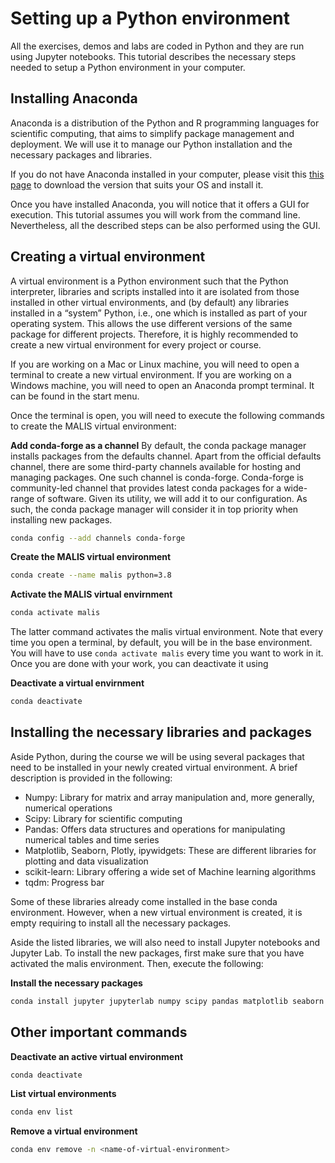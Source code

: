 # Setting up a Python environment

All the exercises, demos and labs are coded in Python and they are run using Jupyter notebooks. This tutorial describes the necessary steps needed to setup a Python environment in your computer.

## Installing Anaconda
Anaconda is a distribution of the Python and R programming languages for scientific computing, that aims to simplify package management and deployment. We will use it to manage our Python installation and the necessary packages and libraries. 

If you do not have Anaconda installed in your computer, please visit this [this page](https://www.anaconda.com/products/distribution#Downloads) to download the version that suits your OS and install it. 

Once you have installed Anaconda, you will notice that it offers a GUI for execution. This tutorial assumes you will work from the command line. Nevertheless, all the described steps can be also performed using the GUI.

## Creating a virtual environment
A virtual environment is a Python environment such that the Python interpreter, libraries and scripts installed into it are isolated from those installed in other virtual environments, and (by default) any libraries installed in a “system” Python, i.e., one which is installed as part of your operating system. This allows the use different versions of the same package for different projects. Therefore, it is highly recommended to create a new virtual environment for every project or course.

If you are working on a Mac or Linux machine, you will need to open a terminal to create a new virtual environment. If you are working on a Windows machine, you will need to open an Anaconda prompt terminal. It can be found in the start menu.

Once the terminal is open, you will need to execute the following commands to create the MALIS virtual environment:

**Add conda-forge as a channel**
By default, the conda package manager installs packages from the defaults channel. Apart from the official defaults channel, there are some third-party channels available for hosting and managing packages. One such channel is conda-forge. Conda-forge is community-led channel that provides latest conda packages for a wide-range of software.  Given its utility, we will add it to our configuration. As such, the conda package manager will consider it in top priority when installing new packages.

```bash
conda config --add channels conda-forge
```

**Create the MALIS virtual environment**
```bash
conda create --name malis python=3.8
```

**Activate the MALIS virtual envirnment**
```bash
conda activate malis
```

The latter command activates the malis virtual environment. Note that every time you open a terminal, by default, you will be in the base environment. You will have to use `conda activate malis` every time you want to work in it. Once you are done with your work, you can deactivate it using

**Deactivate a virtual envirnment**
```bash
conda deactivate
```

## Installing the necessary libraries and packages
Aside Python, during the course we will be using several packages that need to be installed in your newly created virtual environment. A brief description is provided in the following:

* Numpy: Library for matrix and array manipulation and, more generally, numerical operations
* Scipy: Library for scientific computing
* Pandas:  Offers data structures and operations for manipulating numerical tables and time series
* Matplotlib, Seaborn, Plotly, ipywidgets: These are different libraries for plotting and data visualization
* scikit-learn: Library offering a wide set of Machine learning algorithms
* tqdm: Progress bar

Some of these libraries already come installed in the base conda environment. However, when a new virtual environment is created, it is empty requiring to install all the necessary packages. 

Aside the listed libraries, we will also need to install Jupyter notebooks and Jupyter Lab. To install the new packages, first make sure that you have activated the malis environment. Then, execute the following:

**Install the necessary packages**
```bash
conda install jupyter jupyterlab numpy scipy pandas matplotlib seaborn plotly jupyter-dash scikit-learn ipywidgets tqdm 
```

## Other important commands

**Deactivate an active virtual environment**
```bash
conda deactivate
```

**List virtual environments**
```bash
conda env list
```

**Remove a virtual environment**
```bash
conda env remove -n <name-of-virtual-environment>
```